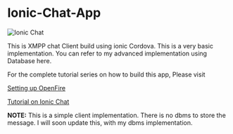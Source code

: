 # Ionic-Chat-App

![Ionic Chat](http://i2.wp.com/www.arjunsk.com/wp-content/uploads/2016/05/background.png)

This is XMPP chat Client build using ionic Cordova. This is a very basic implementation.
You can refer to my advanced implementation using Database here.

For the complete tutorial series on how to build this app, Please visit 

[Setting up OpenFire](http://www.arjunsk.com/html5/part-1-xmpp-chat-in-ionic-cordova-setting-server-in-local-host/)

[Tutorial on Ionic Chat](http://www.arjunsk.com/html5/part-2-ionic-xmpp-chat-client-using-strophe-js/)

**NOTE:** This is a simple client implementation. There is no dbms to store the message. I will soon update this, with my dbms implementation.
